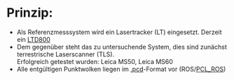 # Prinzip:

* Als Referenzmesssystem wird ein Lasertracker (LT) eingesetzt. Derzeit ein [LTD800](https://w3.leica-geosystems.com/media/new/product_solution/Ref64_LTD700_800_Data_sheet.pdf)
* Dem gegenüber steht das zu untersuchende System, dies sind zunächst terrestrische Laserscanner (TLS).  
Erfolgreich getestet wurden: Leica MS50, Leica MS60
* Alle entgültigen Punktwolken liegen im [.pcd](https://pointclouds.org/documentation/tutorials/pcd_file_format.html#)-Format vor (ROS/[PCL_ROS](http://wiki.ros.org/pcl_ros))
